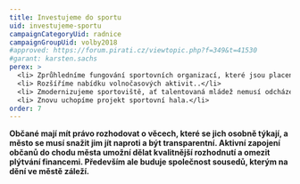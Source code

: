 ```yaml
---
title: Investujeme do sportu
uid: investujeme-sportu
campaignCategoryUid: radnice
campaignGroupUid: volby2018
#approved: https://forum.pirati.cz/viewtopic.php?f=349&t=41530
#garant: karsten.sachs
perex: >
  <li> Zprůhledníme fungování sportovních organizací, které jsou placeny z veřejných peněz.</li>
  <li> Rozšíříme nabídku volnočasových aktivit..</li>
  <li> Zmodernizujeme sportoviště, ať talentovaná mládež nemusí odcházet trénovat jinam.</li>
  <li> Znovu uchopíme projekt sportovní hala.</li>
order: 7
---
```


**Občané mají mít právo rozhodovat o věcech, které se jich osobně týkají, a město se musí snažit jim jít naproti a být transparentní. Aktivní zapojení občanů do chodu města umožní dělat kvalitnější rozhodnutí a omezit plýtvání financemi. Především ale buduje společnost sousedů, kterým na dění ve městě záleží.**

